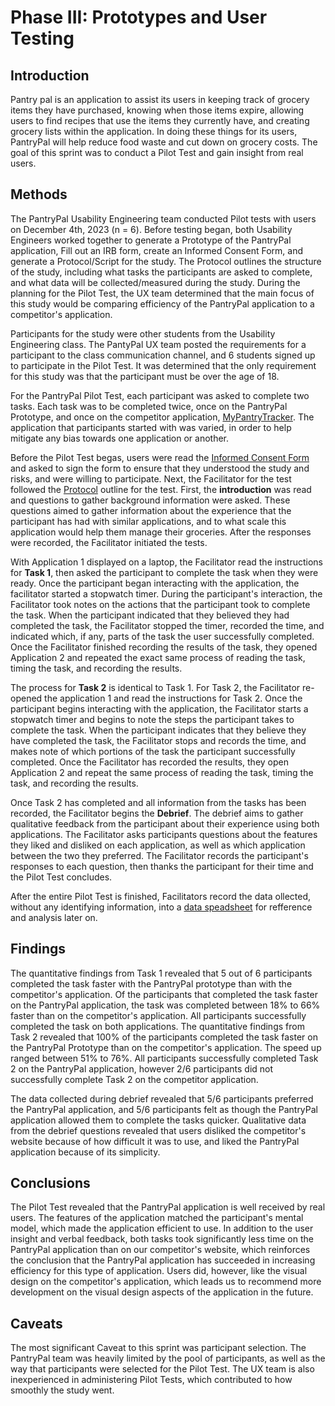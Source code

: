# Phase III: Prototypes and User Testing

## Introduction

Pantry pal is an application to assist its users in keeping track of grocery items they have purchased, knowing when those items expire, allowing users to find recipes that use the items they currently have, and creating grocery lists within the application. In doing these things for its users, PantryPal will help reduce food waste and cut down on grocery costs. The goal of this sprint was to conduct a Pilot Test and gain insight from real users.

## Methods

The PantryPal Usability Engineering team conducted Pilot tests with users on December 4th, 2023 (n = 6).  Before testing began, both Usability Engineers worked together to generate a Prototype of the PantryPal application, Fill out an IRB form, create an Informed Consent Form, and generate a Protocol/Script for the study.  The Protocol outlines the structure of the study, including what tasks the participants are asked to complete, and what data will be collected/measured during the study.  During the planning for the Pilot Test, the UX team determined that the main focus of this study would be comparing efficiency of the PantryPal application to a competitor's application.  

Participants for the study were other students from the Usability Engineering class.  The PantyPal UX team posted the requirements for a participant to the class communication channel, and 6 students signed up to participate in the Pilot Test. It was determined that the only requirement for this study was that the participant must be over the age of 18.  

For the PantryPal Pilot Test, each participant was asked to complete two tasks.  Each task was to be completed twice, once on the PantryPal Prototype, and once on the competitor application, [MyPantryTracker](https://app.mypantrytracker.com/home).  The application that participants started with was varied, in order to help mitigate any bias towards one application or another. 

 Before the Pilot Test begas, users were read the [Informed Consent Form](Informed_Consent_Form.pdf) and asked to sign the form to ensure that they understood the study and risks, and were willing to participate.   Next, the Facilitator for the test followed the [Protocol](protocol.pdf) outline for the test.  First, the **introduction** was read and questions to gather background information were asked.  These questions aimed to gather information about the experience that the participant has had with similar applications, and to what scale this application would help them manage their groceries.  After the responses were recorded, the Facilitator initiated the tests. 

With Application 1 displayed on a laptop, the Facilitator read the instructions for **Task 1**, then asked the participant to complete the task when they were ready.  Once the participant began interacting with the application, the facilitator started a stopwatch timer.  During the participant's interaction, the Facilitator took notes on the actions that the participant took to complete the task.  When the participant indicated that they believed they had completed the task, the Facilitator stopped the timer, recorded the time, and indicated which, if any, parts of the task the user successfully completed.  Once the Facilitator finished recording the results of the task, they opened Application 2 and repeated the exact same process of reading the task, timing the task, and recording the results.

The process for **Task 2** is identical to Task 1.  For Task 2, the Facilitator re-opened the application 1 and read the instructions for Task 2.  Once the participant begins interacting with the application, the Facilitator starts a stopwatch timer and begins to note the steps the participant takes to complete the task.  When the participant indicates that they believe they have completed the task, the Facilitator stops and records the time, and makes note of which portions of the task the participant successfully completed.  Once the Facilitator has recorded the results, they open Application 2 and repeat the same process of reading the task, timing the task, and recording the results.

Once Task 2 has completed and all information from the tasks has been recorded, the Facilitator begins the **Debrief**.  The debrief aims to gather qualitative feedback from the participant about their experience using both applications.  The Facilitator asks participants questions about the features they liked and disliked on each application, as well as which application between the two they preferred.  The Facilitator records the participant's responses to each question, then thanks the participant for their time and the Pilot Test concludes.

After the entire Pilot Test is finished, Facilitators record the data ollected, without any identifying information, into a [data speadsheet](data_spreadsheet.pdf) for refference and analysis later on.

## Findings

The quantitative findings from Task 1 revealed that 5 out of 6 participants completed the task faster with the PantryPal prototype than with the competitor's application.  Of the participants that completed the task faster on the PantryPal application, the task was completed between 18% to 66% faster than on the competitor's application. All participants successfully completed the task on both applications.  The quantitative findings from Task 2 revealed that 100% of the participants completed the task faster on the PantryPal Prototype than on the competitor's application.  The speed up ranged between 51% to 76%.  All participants successfully completed Task 2 on the PantryPal application, however 2/6 participants did not successfully complete Task 2 on the competitor application.  

The data collected during debrief revealed that 5/6 participants preferred the PantryPal application, and 5/6 participants felt as though the PantryPal application allowed them to complete the tasks quicker.  Qualitative data from the debrief questions revealed that users disliked the competitor's website because of how difficult it was to use, and liked the PantryPal application because of its simplicity.

## Conclusions

The Pilot Test revealed that the PantryPal application is well received by real users.  The features of the application matched the participant's mental model, which made the application efficient to use.  In addition to the user insight and verbal feedback, both tasks took significantly less time on the PantryPal application than on our competitor's website, which reinforces the conclusion that the PantryPal application has succeeded in increasing efficiency for this type of application.  Users did, however, like the visual design on the competitor's application, which leads us to recommend more development on the visual design aspects of the application in the future.

## Caveats

The most significant Caveat to this sprint was participant selection.  The PantryPal team was heavily limited by the pool of participants, as well as the way that participants were selected for the Pilot Test.  The UX team is also inexperienced in administering Pilot Tests, which contributed to how smoothly the study went.
